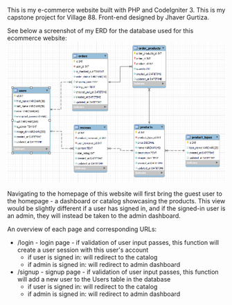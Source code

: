 This is my e-commerce website built with PHP and CodeIgniter 3. This is my capstone project for Village 88. Front-end designed by Jhaver Gurtiza.

See below a screenshot of my ERD for the database used for this ecommerce website:
![My database ERD for the ecommerce web app](/resources/ERD_10.png)

Navigating to the homepage of this website will first bring the guest user to the homepage - a dashboard or catalog showcasing the products. This view would be slightly different if a user has signed in, and if the signed-in user is an admin, they will instead be taken to the admin dashboard.

An overview of each page and corresponding URLs:
* /login - login page - if validation of user input passes, this function will create a user session with this user's account
    * if user is signed in: will redirect to the catalog
    * if admin is signed in: will redirect to admin dashboard
* /signup - signup page - if validation of user input passes, this function will add a new user to the Users table in the database
    * if user is signed in: will redirect to the catalog
    * if admin is signed in: will redirect to admin dashboard